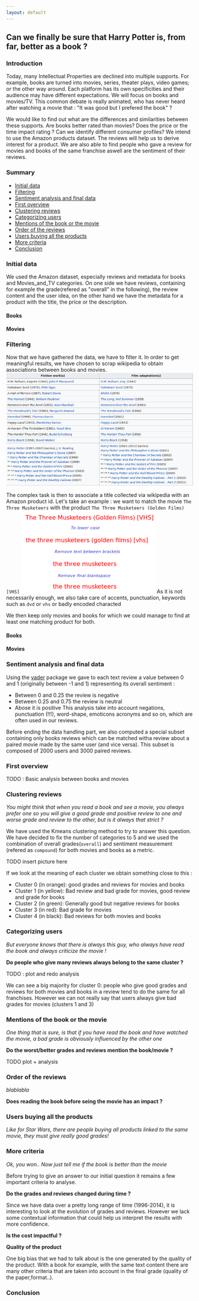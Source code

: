 ```yaml
---
layout: default
---
```


## Can we finally be sure that Harry Potter is, from far, better as a book ?

### Introduction

Today, many Intellectual Properties are declined into multiple supports. For example, books are turned into movies, series, theater plays, video games; or the other way around. Each platform has its own specificities and their audience may have different expectations. We will focus on books and movies/TV.
This common debate is really animated, who has never heard after watching a movie that : "It was good but I prefered the book" ?

We would like to find out what are the differences and similarities between these supports. Are books better rated than movies? Does the price or the time impact rating ? Can we identify different consumer profiles? We intend to use the Amazon products dataset. The reviews will help us to derive interest for a product. We are also able to find people who gave a review for movies and books of the same franchise aswell are the sentiment of their reviews.


### Summary

* [Initial data](#initial-data)
* [Filtering](#filtering)
* [Sentiment analysis and final data](#sentiment-analysis-and-final-data)
* [First overview](#first-overview)
* [Clustering reviews](#clustering-reviews)
* [Categorizing users](#categorizing-users)
* [Mentions of the book or the movie](#mentions-of-the-book-or-the-movie)
* [Order of the reviews](#order-of-the-reviews)
* [Users buying all the products](#users-buying-all-the-products)
* [More criteria](#more-criteria)
* [Conclusion](#conclusion)


### Initial data

We used the Amazon dataset, especially reviews and metadata for books and Movies_and_TV categories.
On one side we have reviews, containing for example the grade(refered as "overall" in the following), the review content and the user idea,
on the other hand we have the metadata for a product with the title, the price or the description.

#### Books
<b id="counter1"></b>
<b id="counter2"></b>
<b id="counter3"></b>

#### Movies
<b id="counter4"></b>
<b id="counter5"></b>
<b id="counter6"></b>


### Filtering

Now that we have gathered the data, we have to filter it. In order to get meaningful results,
we have chosen to scrap wikipedia to obtain associations between books and movies.
<a href ="https://en.wikipedia.org/wiki/Lists_of_fiction_works_made_into_feature_films"> <img src="images/wikipediatitles.png" alt="wikipedia association"></a>

The complex task is then to associate a title collected via wikipedia with an Amazon product id.
Let's take an example : we want to match the movie `The Three Musketeers` with the product `The Three Musketeers (Golden Films) [VHS]`
<img src="images/filtering.png" alt="wikipedia association">
As it is not necessarily enough, we also take care of accents, punctuation, keywords such as `dvd` or `vhs` or badly encoded characted

We then keep only movies and books for which we could manage to find at least one matching product for both.
#### Books
<b id="counter7"></b>
<b id="counter8"></b>
<b id="counter9"></b>

#### Movies
<b id="counter10"></b>
<b id="counter11"></b>
<b id="counter12"></b>

### Sentiment analysis and final data

Using the [vader](https://github.com/cjhutto/vaderSentiment) package we gave to each text review a value between 0 and 1 (originally between -1 and 1) representing its overall sentiment :
  * Between 0 and 0.25 the review is negative
  * Between 0.25 and 0.75 the review is neutral
  * Abose it is positive
This analysis take into account negations, punctuation (!!!),  word-shape, emoticons acronyms and so on, which are often used in our reviews.

Before ending the data handling part, we also computed a special subset containing only books reviews which can be matched witha review about a paired movie made by the same user (and vice versa). This subset is composed of 2000 users and 3000 paired reviews.

### First overview

TODO : Basic analysis between books and movies

### Clustering reviews

*You might think that when you read a book and see a movie, you always prefer one so you will give a good grade and positive review to one and worse grade and review to the other, but is it always that strict ?*

We have used the Kmeans clustering method to try to answer this question. We have decided to fix the number of categories to 5 and we used the combination of overall grades(`overall`) and sentiment measurement (refered as `compound`) for both movies and books as a metric.

TODO insert picture here

If we look at the meaning of each cluster we obtain something close to this :
* Cluster 0 (in orange): good grades and reviews for movies and books
* Cluster 1 (in yellow): Bad review and bad grade for movies, good review and grade for books
* Cluster 2 (in green): Generally good but negative reviews for books
* Cluster 3 (in red): Bad grade for movies
* Cluster 4 (in black): Bad reviews for both movies and books

### Categorizing users

*But everyone knows that there is always this guy, who always have read the book and always criticize the movie !*

**Do people who give many reviews always belong to the same cluster ?**

TODO : plot and redo analysis

We can see a big majority for cluster 0: people who give good grades and reviews for both movies and books in a review tend to do the same for all franchises. However we can not really say that users always give bad grades for movies (clusters 1 and 3)

### Mentions of the book or the movie

*One thing that is sure, is that if you have read the book and have watched the movie, a bad grade is obviously influenced by the other one*

**Do the worst/better grades and reviews mention the book/movie ?**

TODO plot + analysis

### Order of the reviews

*blablabla*

**Does reading the book before seing the movie has an impact ?**

### Users buying all the products

*Like for Star Wars, there are people buying all products linked to the same movie, they must give really good grades!*

### More criteria

*Ok, you won.. Now just tell me if the book is better than the movie*

Before trying to give an answer to our initial question it remains a few important criteria to analyse.

**Do the grades and reviews changed during time ?**

Since we have data over a pretty long range of time (1996-2014), it is interesting to look at the evolution of grades and reviews. However we lack some contextual information that could help us interpret the results with more confidence.

**Is the cost impactful ?**

**Quality of the product**

One big bias that we had to talk about is the one generated by the quality of the product. With a book for example, with the same text content there are many other criteria that are taken into account in the final grade (quality of the paper,format..).

### Conclusion
